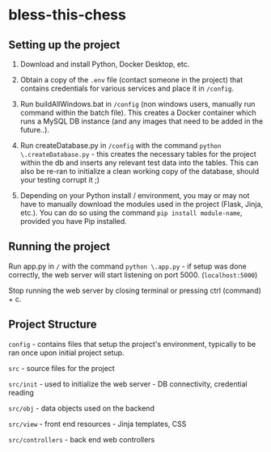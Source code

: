 # bless-this-chess

## Setting up the project

1. Download and install Python, Docker Desktop, etc. 

2. Obtain a copy of the `.env` file (contact someone in the project) that contains credentials for various services and place it in `/config`. 

3. Run buildAllWindows.bat in `/config` (non windows users, manually run command within the batch file). This creates a Docker container which runs a MySQL DB instance (and any images that need to be added in the future..).

4. Run createDatabase.py in `/config` with the command `python \.createDatabase.py` - this creates the necessary tables for the project within the db and inserts any relevant test data into the tables. This can also be re-ran to initialize a clean working copy of the database, should your testing corrupt it ;)

5. Depending on your Python install / environment, you may or may not have to manually download the modules used in the project (Flask, Jinja, etc.). You can do so using the command `pip install module-name`, provided you have Pip installed. 

## Running the project

Run app.py in `/` with the command `python \.app.py` - if setup was done correctly, the web server will start listening on port 5000. (`localhost:5000`)

Stop running the web server by closing terminal or pressing ctrl (command) + c.

## Project Structure

`config` - contains files that setup the project's environment, typically to be ran once upon initial project setup.

`src` - source files for the project

`src/init` - used to initialize the web server - DB connectivity, credential reading

`src/obj` - data objects used on the backend

`src/view` - front end resources - Jinja templates, CSS

`src/controllers` - back end web controllers 